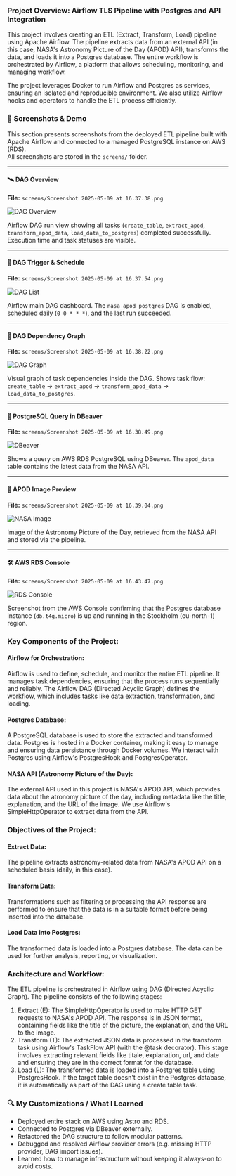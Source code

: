 ### Project Overview: Airflow TLS Pipeline with Postgres and API Integration
This project involves creating an ETL (Extract, Transform, Load) pipeline using Apache Airflow. The pipeline extracts data from an external API (in this case, NASA's Astronomy Picture of the Day (APOD) API), transforms the data, and loads it into a Postgres database. The entire workflow is orchestrated by Airflow, a platform that allows scheduling, monitoring, and managing workflow.

The project leverages Docker to run Airflow and Postgres as services, ensuring an isolated and reproducible environment. We also utilize Airflow hooks and operators to handle the ETL process efficiently.

### 📸 Screenshots & Demo

This section presents screenshots from the deployed ETL pipeline built with Apache Airflow and connected to a managed PostgreSQL instance on AWS (RDS).  
All screenshots are stored in the `screens/` folder.

---

#### 🛰️ DAG Overview  
**File:** `screens/Screenshot 2025-05-09 at 16.37.38.png`

![DAG Overview](screens/Screenshot%202025-05-09%20at%2016.37.38.png)

Airflow DAG run view showing all tasks (`create_table`, `extract_apod`, `transform_apod_data`, `load_data_to_postgres`) completed successfully. Execution time and task statuses are visible.

---

#### 📆 DAG Trigger & Schedule  
**File:** `screens/Screenshot 2025-05-09 at 16.37.54.png`

![DAG List](screens/Screenshot%202025-05-09%20at%2016.37.54.png)

Airflow main DAG dashboard. The `nasa_apod_postgres` DAG is enabled, scheduled daily (`0 0 * * *`), and the last run succeeded.

---

#### 🔗 DAG Dependency Graph  
**File:** `screens/Screenshot 2025-05-09 at 16.38.22.png`

![DAG Graph](screens/Screenshot%202025-05-09%20at%2016.38.22.png)

Visual graph of task dependencies inside the DAG. Shows task flow: `create_table` → `extract_apod` → `transform_apod_data` → `load_data_to_postgres`.

---

#### 🧮 PostgreSQL Query in DBeaver  
**File:** `screens/Screenshot 2025-05-09 at 16.38.49.png`

![DBeaver](screens/Screenshot%202025-05-09%20at%2016.38.49.png)

Shows a query on AWS RDS PostgreSQL using DBeaver. The `apod_data` table contains the latest data from the NASA API.

---

#### 🌌 APOD Image Preview  
**File:** `screens/Screenshot 2025-05-09 at 16.39.04.png`

![NASA Image](screens/Screenshot%202025-05-09%20at%2016.39.04.png)

Image of the Astronomy Picture of the Day, retrieved from the NASA API and stored via the pipeline.

---

#### 🛠️ AWS RDS Console  
**File:** `screens/Screenshot 2025-05-09 at 16.43.47.png`

![RDS Console](screens/Screenshot%202025-05-09%20at%2016.43.47.png)

Screenshot from the AWS Console confirming that the Postgres database instance (`db.t4g.micro`) is up and running in the Stockholm (eu-north-1) region.

### Key Components of the Project:

#### Airflow for Orchestration:  

Airflow is used to define, schedule, and monitor the entire ETL pipeline. It manages task dependencies, ensuring that the process runs sequentially and reliably. The Airflow DAG (Directed Acyclic Graph) defines the workflow, which includes tasks like data extraction, transformation, and loading. 

#### Postgres Database:

A PostgreSQL database is used to store the extracted and transformed data. Postgres is hosted in a Docker container, making it easy to manage and ensuring data persistance through Docker volumes. We interact with Postgres using Airflow's PostgresHook and PostgresOperator. 

#### NASA API (Astronomy Picture of the Day):

The external API used in this project is NASA's APOD API, which provides data about the atronomy picture of the day, including metadata like the title, explanation, and the URL of the image. We use Airflow's SimpleHttpOperator to extract data from the API. 

### Objectives of the Project:

#### Extract Data:

The pipeline extracts astronomy-related data from NASA's APOD API on a scheduled basis (daily, in this case). 

#### Transform Data:

Transformations such as filtering or processing the API response are performed to ensure that the data is in a suitable format before being inserted into the database.

#### Load Data into Postgres:

The transformed data is loaded into a Postgres database. The data can be used for further analysis, reporting, or visualization.

### Architecture and Workflow: 

The ETL pipeline is orchestrated in Airflow using DAG (Directed Acyclic Graph). The pipeline consists of the following stages:

1. Extract (E): The SimpleHttpOperator is used to make HTTP GET requests to NASA's APOD API. The response is in JSON format, containing fields like the title of the picture, the explanation, and the URL to the image.
2. Transform (T): The extracted JSON data is processed in the transform task using Airflow's TaskFlow API (with the @task decorator). This stage involves extracting relevant fields like titale, explanation, url, and date and ensuring they are in the correct format for the database.
3. Load (L): The transformed data is loaded into a Postgres table using PostgresHook. If the target table doesn't exist in the Postgres database, it is automatically as part of the DAG using a create table task.

### 🔍 My Customizations / What I Learned

- Deployed entire stack on AWS using Astro and RDS.
- Connected to Postgres via DBeaver externally.
- Refactored the DAG structure to follow modular patterns.
- Debugged and resolved Airflow provider errors (e.g. missing HTTP provider, DAG import issues).
- Learned how to manage infrastructure without keeping it always-on to avoid costs.
